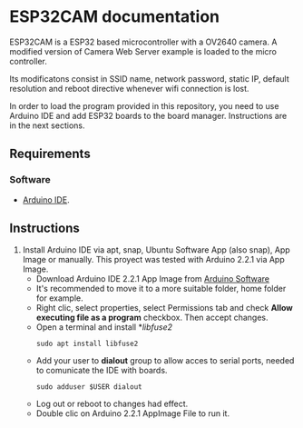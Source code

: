 # ESP32CAM documentation
ESP32CAM is a ESP32 based microcontroller with a OV2640 camera. A modified version of Camera Web Server example is loaded to the micro controller.

Its modificatons consist in SSID name, network password, static IP, default resolution and reboot directive whenever wifi connection is lost.

In order to load the program provided in this repository, you need to use Arduino IDE and add ESP32 boards to the board manager. Instructions are in the next sections.

## Requirements

### Software
- [Arduino IDE](https://www.arduino.cc/en/software).


## Instructions

1. Install Arduino IDE via apt, snap, Ubuntu Software App (also snap), App Image or manually. This proyect was tested with Arduino 2.2.1 via App Image.
    - Download Arduino IDE 2.2.1 App Image from [Arduino Software](https://www.arduino.cc/en/software)
    - It's recommended to move it to a more suitable folder, home folder for example.
    - Right clic, select properties, select Permissions tab and check **Allow executing file as a program** checkbox. Then accept changes.
    - Open a terminal and install **libfuse2*
        ```
        sudo apt install libfuse2
        ```
    - Add your user to **dialout** group to allow acces to serial ports, needed to comunicate the IDE with boards.
        ```
        sudo adduser $USER dialout
        ```
    - Log out or reboot to changes had effect.
    - Double clic on Arduino 2.2.1 AppImage File to run it.
